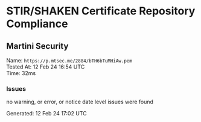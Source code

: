 # STIR/SHAKEN Certificate Repository Compliance

## Martini Security

Name: `https://p.mtsec.me/2884/bTH6bTuMHiAw.pem`\
Tested At: 12 Feb 24 16:54 UTC\
Time: 32ms

### Issues

no warning, or error, or notice date level issues were found

Generated: 12 Feb 24 17:02 UTC